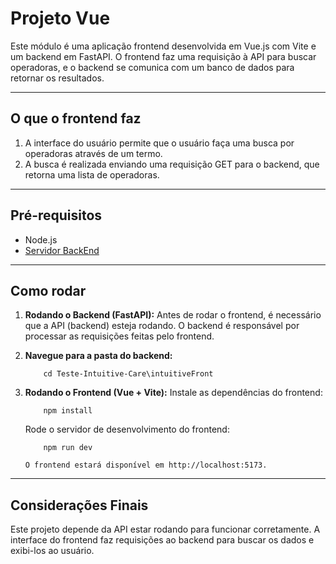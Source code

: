 # Projeto Vue

Este módulo é uma aplicação frontend desenvolvida em Vue.js com Vite e um backend em FastAPI. O frontend faz uma requisição à API para buscar operadoras, e o backend se comunica com um banco de dados para retornar os resultados.

---

## O que o frontend faz

1. A interface do usuário permite que o usuário faça uma busca por operadoras através de um termo.
2. A busca é realizada enviando uma requisição GET para o backend, que retorna uma lista de operadoras.

---

## Pré-requisitos

- Node.js
- [Servidor BackEnd](../api/README.md)

---

## Como rodar

1. **Rodando o Backend (FastAPI):** Antes de rodar o frontend, é necessário que a API (backend) esteja rodando. O backend é responsável por processar as requisições feitas pelo frontend.

2. **Navegue para a pasta do backend:**

    ```
        cd Teste-Intuitive-Care\intuitiveFront
    ```

3. **Rodando o Frontend (Vue + Vite):**
    Instale as dependências do frontend:
    ```
        npm install
    ```
    Rode o servidor de desenvolvimento do frontend:

    ```
        npm run dev
    ```

    `
        O frontend estará disponível em http://localhost:5173.
    `

---

## Considerações Finais

Este projeto depende da API estar rodando para funcionar corretamente. A interface do frontend faz requisições ao backend para buscar os dados e exibi-los ao usuário.